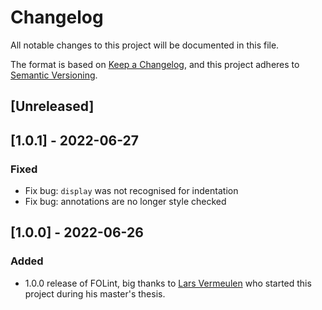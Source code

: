 # Changelog
All notable changes to this project will be documented in this file.

The format is based on [Keep a Changelog](https://keepachangelog.com/en/1.0.0/),
and this project adheres to [Semantic Versioning](https://semver.org/spec/v2.0.0.html).

## [Unreleased]

## [1.0.1] - 2022-06-27
### Fixed
- Fix bug: `display` was not recognised for indentation
- Fix bug: annotations are no longer style checked

## [1.0.0] - 2022-06-26
### Added
- 1.0.0 release of FOLint, big thanks to [Lars Vermeulen](https://github.com/larsver) who started this project during his master's thesis.
